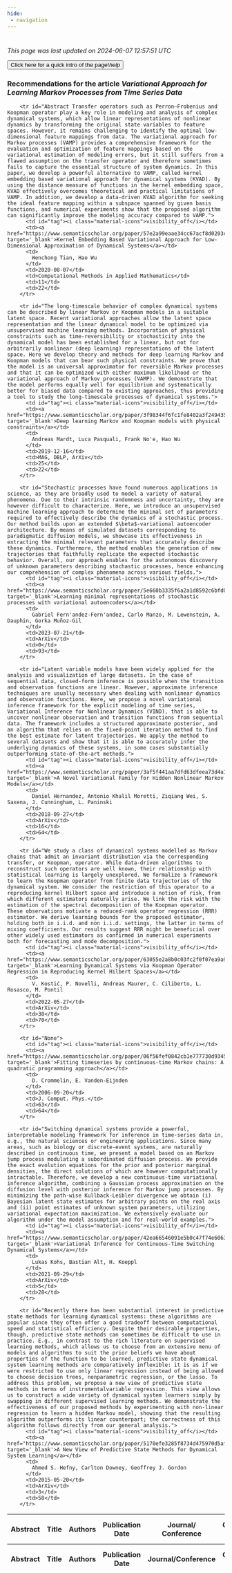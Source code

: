 ```yaml
---
hide:
 - navigation
---
```

<!DOCTYPE html>
#
<html lang="en">
<head>
  <meta charset="utf-8">
</head>

<body>
  <p>
  <i class="footer">This page was last updated on 2024-06-07 12:57:51 UTC</i>
  </p>
  
  <div class="note info" onclick="startIntro()">
    <p>
      <button type="button" class="buttons">
        <div style="display: flex; align-items: center;">
        Click here for a quick intro of the page! <i class="material-icons">help</i>
        </div>
      </button>
    </p>
  </div>

  <p>
  <h3 data-intro='Recommendations for the article'>
    Recommendations for the article <i>Variational Approach for Learning Markov Processes from Time Series Data</i>
  </h3>
  <table id="table1" class="display wrap" style="width:100%">
  <thead>
    <tr>
        <th data-intro='Click to view the abstract (if available)'>Abstract</th>
        <th>Title</th>
        <th>Authors</th>
        <th>Publication Date</th>
        <th>Journal/ Conference</th>
        <th>Citation count</th>
        <th data-intro='Highest h-index among the authors'>Highest h-index</th>
    </tr>
  </thead>
  <tbody>
    
        <tr id="Abstract Transfer operators such as Perron–Frobenius and Koopman operator play a key role in modeling and analysis of complex dynamical systems, which allow linear representations of nonlinear dynamics by transforming the original state variables to feature spaces. However, it remains challenging to identify the optimal low-dimensional feature mappings from data. The variational approach for Markov processes (VAMP) provides a comprehensive framework for the evaluation and optimization of feature mappings based on the variational estimation of modeling errors, but it still suffers from a flawed assumption on the transfer operator and therefore sometimes fails to capture the essential structure of system dynamics. In this paper, we develop a powerful alternative to VAMP, called kernel embedding based variational approach for dynamical systems (KVAD). By using the distance measure of functions in the kernel embedding space, KVAD effectively overcomes theoretical and practical limitations of VAMP. In addition, we develop a data-driven KVAD algorithm for seeking the ideal feature mapping within a subspace spanned by given basis functions, and numerical experiments show that the proposed algorithm can significantly improve the modeling accuracy compared to VAMP.">
          <td id="tag"><i class="material-icons">visibility_off</i></td>
          <td><a href="https://www.semanticscholar.org/paper/57e2a99eaae34cc67acf8d0203cf44493ccdecd3" target='_blank'>Kernel Embedding Based Variational Approach for Low-Dimensional Approximation of Dynamical Systems</a></td>
          <td>
            Wenchong Tian, Hao Wu
          </td>
          <td>2020-08-07</td>
          <td>Computational Methods in Applied Mathematics</td>
          <td>11</td>
          <td>22</td>
        </tr>
    
        <tr id="The long-timescale behavior of complex dynamical systems can be described by linear Markov or Koopman models in a suitable latent space. Recent variational approaches allow the latent space representation and the linear dynamical model to be optimized via unsupervised machine learning methods. Incorporation of physical constraints such as time-reversibility or stochasticity into the dynamical model has been established for a linear, but not for arbitrarily nonlinear (deep learning) representations of the latent space. Here we develop theory and methods for deep learning Markov and Koopman models that can bear such physical constraints. We prove that the model is an universal approximator for reversible Markov processes and that it can be optimized with either maximum likelihood or the variational approach of Markov processes (VAMP). We demonstrate that the model performs equally well for equilibrium and systematically better for biased data compared to existing approaches, thus providing a tool to study the long-timescale processes of dynamical systems.">
          <td id="tag"><i class="material-icons">visibility_off</i></td>
          <td><a href="https://www.semanticscholar.org/paper/3f98344f6fc1fe8402a3f24943590e37a74873d9" target='_blank'>Deep learning Markov and Koopman models with physical constraints</a></td>
          <td>
            Andreas Mardt, Luca Pasquali, Frank No'e, Hao Wu
          </td>
          <td>2019-12-16</td>
          <td>MAG, DBLP, ArXiv</td>
          <td>25</td>
          <td>22</td>
        </tr>
    
        <tr id="Stochastic processes have found numerous applications in science, as they are broadly used to model a variety of natural phenomena. Due to their intrinsic randomness and uncertainty, they are however difficult to characterize. Here, we introduce an unsupervised machine learning approach to determine the minimal set of parameters required to effectively describe the dynamics of a stochastic process. Our method builds upon an extended $\beta$-variational autoencoder architecture. By means of simulated datasets corresponding to paradigmatic diffusion models, we showcase its effectiveness in extracting the minimal relevant parameters that accurately describe these dynamics. Furthermore, the method enables the generation of new trajectories that faithfully replicate the expected stochastic behavior. Overall, our approach enables for the autonomous discovery of unknown parameters describing stochastic processes, hence enhancing our comprehension of complex phenomena across various fields.">
          <td id="tag"><i class="material-icons">visibility_off</i></td>
          <td><a href="https://www.semanticscholar.org/paper/5e660b3335f6a2a1d8592c6bfd048b1d1aaa6021" target='_blank'>Learning minimal representations of stochastic processes with variational autoencoders</a></td>
          <td>
            Gabriel Fern'andez-Fern'andez, Carlo Manzo, M. Lewenstein, A. Dauphin, Gorka Muñoz-Gil
          </td>
          <td>2023-07-21</td>
          <td>ArXiv</td>
          <td>0</td>
          <td>93</td>
        </tr>
    
        <tr id="Latent variable models have been widely applied for the analysis and visualization of large datasets. In the case of sequential data, closed-form inference is possible when the transition and observation functions are linear. However, approximate inference techniques are usually necessary when dealing with nonlinear dynamics and observation functions. Here, we propose a novel variational inference framework for the explicit modeling of time series, Variational Inference for Nonlinear Dynamics (VIND), that is able to uncover nonlinear observation and transition functions from sequential data. The framework includes a structured approximate posterior, and an algorithm that relies on the fixed-point iteration method to find the best estimate for latent trajectories. We apply the method to several datasets and show that it is able to accurately infer the underlying dynamics of these systems, in some cases substantially outperforming state-of-the-art methods.">
          <td id="tag"><i class="material-icons">visibility_off</i></td>
          <td><a href="https://www.semanticscholar.org/paper/3af5f441aa7dfd63dfeea73d4a1918917795b795" target='_blank'>A Novel Variational Family for Hidden Nonlinear Markov Models</a></td>
          <td>
            Daniel Hernandez, Antonio Khalil Moretti, Ziqiang Wei, S. Saxena, J. Cunningham, L. Paninski
          </td>
          <td>2018-09-27</td>
          <td>ArXiv</td>
          <td>16</td>
          <td>64</td>
        </tr>
    
        <tr id="We study a class of dynamical systems modelled as Markov chains that admit an invariant distribution via the corresponding transfer, or Koopman, operator. While data-driven algorithms to reconstruct such operators are well known, their relationship with statistical learning is largely unexplored. We formalize a framework to learn the Koopman operator from finite data trajectories of the dynamical system. We consider the restriction of this operator to a reproducing kernel Hilbert space and introduce a notion of risk, from which different estimators naturally arise. We link the risk with the estimation of the spectral decomposition of the Koopman operator. These observations motivate a reduced-rank operator regression (RRR) estimator. We derive learning bounds for the proposed estimator, holding both in i.i.d. and non i.i.d. settings, the latter in terms of mixing coefficients. Our results suggest RRR might be beneficial over other widely used estimators as confirmed in numerical experiments both for forecasting and mode decomposition.">
          <td id="tag"><i class="material-icons">visibility_off</i></td>
          <td><a href="https://www.semanticscholar.org/paper/63055e2a8b0c03fc2f0f07ea9a9cc58350ef3eb1" target='_blank'>Learning Dynamical Systems via Koopman Operator Regression in Reproducing Kernel Hilbert Spaces</a></td>
          <td>
            V. Kostić, P. Novelli, Andreas Maurer, C. Ciliberto, L. Rosasco, M. Pontil
          </td>
          <td>2022-05-27</td>
          <td>ArXiv</td>
          <td>38</td>
          <td>70</td>
        </tr>
    
        <tr id="None">
          <td id="tag"><i class="material-icons">visibility_off</i></td>
          <td><a href="https://www.semanticscholar.org/paper/06f56fef0842cb1e777730d93458c3e802f52aa5" target='_blank'>Fitting timeseries by continuous-time Markov chains: A quadratic programming approach</a></td>
          <td>
            D. Crommelin, E. Vanden-Eijnden
          </td>
          <td>2006-09-20</td>
          <td>J. Comput. Phys.</td>
          <td>63</td>
          <td>64</td>
        </tr>
    
        <tr id="Switching dynamical systems provide a powerful, interpretable modeling framework for inference in time-series data in, e.g., the natural sciences or engineering applications. Since many areas, such as biology or discrete-event systems, are naturally described in continuous time, we present a model based on an Markov jump process modulating a subordinated diffusion process. We provide the exact evolution equations for the prior and posterior marginal densities, the direct solutions of which are however computationally intractable. Therefore, we develop a new continuous-time variational inference algorithm, combining a Gaussian process approximation on the diffusion level with posterior inference for Markov jump processes. By minimizing the path-wise Kullback-Leibler divergence we obtain (i) Bayesian latent state estimates for arbitrary points on the real axis and (ii) point estimates of unknown system parameters, utilizing variational expectation maximization. We extensively evaluate our algorithm under the model assumption and for real-world examples.">
          <td id="tag"><i class="material-icons">visibility_off</i></td>
          <td><a href="https://www.semanticscholar.org/paper/42ea66546091e5b0c47f74e6063ff7d940990681" target='_blank'>Variational Inference for Continuous-Time Switching Dynamical Systems</a></td>
          <td>
            Lukas Kohs, Bastian Alt, H. Koeppl
          </td>
          <td>2021-09-29</td>
          <td>ArXiv</td>
          <td>5</td>
          <td>28</td>
        </tr>
    
        <tr id="Recently there has been substantial interest in predictive state methods for learning dynamical systems: these algorithms are popular since they often offer a good tradeoff between computational speed and statistical efficiency. Despite their desirable properties, though, predictive state methods can sometimes be difficult to use in practice. E.g., in contrast to the rich literature on supervised learning methods, which allows us to choose from an extensive menu of models and algorithms to suit the prior beliefs we have about properties of the function to be learned, predictive state dynamical system learning methods are comparatively inflexible: it is as if we were restricted to use only linear regression instead of being allowed to choose decision trees, nonparametric regression, or the lasso. To address this problem, we propose a new view of predictive state methods in terms of instrumentalvariable regression. This view allows us to construct a wide variety of dynamical system learners simply by swapping in different supervised learning methods. We demonstrate the effectiveness of our proposed methods by experimenting with non-linear regression to learn a hidden Markov model, showing that the resulting algorithm outperforms its linear counterpart; the correctness of this algorithm follows directly from our general analysis.">
          <td id="tag"><i class="material-icons">visibility_off</i></td>
          <td><a href="https://www.semanticscholar.org/paper/5170efe3285f8734d475970d5afe0d741037f3bf" target='_blank'>A New View of Predictive State Methods for Dynamical System Learning</a></td>
          <td>
            Ahmed S. Hefny, Carlton Downey, Geoffrey J. Gordon
          </td>
          <td>2015-05-20</td>
          <td>ArXiv</td>
          <td>3</td>
          <td>58</td>
        </tr>
    
  </tbody>
  <tfoot>
    <tr>
        <th>Abstract</th>
        <th>Title</th>
        <th>Authors</th>
        <th>Publication Date</th>
        <th>Journal/Conference</th>
        <th>Citation count</th>
        <th>Highest h-index</th>
    </tr>
  </tfoot>
  </table>
  </p>

</body>

<script>
var dataTableOptions = {
        initComplete: function () {
        this.api()
            .columns()
            .every(function () {
                let column = this;
 
                // Create select element
                let select = document.createElement('select');
                select.add(new Option(''));
                column.footer().replaceChildren(select);
 
                // Apply listener for user change in value
                select.addEventListener('change', function () {
                    column
                        .search(select.value, {exact: true})
                        .draw();
                });

                // keep the width of the select element same as the column
                select.style.width = '100%';
 
                // Add list of options
                column
                    .data()
                    .unique()
                    .sort()
                    .each(function (d, j) {
                        select.add(new Option(d));
                    });
            });
    },
    scrollX: false,
    scrollCollapse: true,
    paging: true,
    fixedColumns: true,
    columnDefs: [
        {"className": "dt-center", "targets": "_all"},
        // set width for both columns 0 and 1 as 25%
        { width: '5%', targets: 0 },
        { width: '25%', targets: 1 },
        { width: '20%', targets: 2 },
        { width: '10%', targets: 3 },
        { width: '20%', targets: 4 }

      ],
    pageLength: 10,
    layout: {
        topStart: {
            buttons: ['copy', 'csv', 'excel', 'pdf', 'print']
        }
    }
  }
  new DataTable('#table1', dataTableOptions);
  
  var table = $('#table1').DataTable();
  $('#table1 tbody').on('click', 'td:first-child', function () {
    var tr = $(this).closest('tr');
    var row = table.row( tr );

    var rowId = tr.attr('id');
    // alert(rowId);

    if (row.child.isShown()) {
      // This row is already open - close it.
      row.child.hide();
      tr.removeClass('shown');
      tr.find('td:first-child').html('<i class="material-icons">visibility_off</i>');
    } else {
      // Open row.
      // row.child('foo').show();
      var content = '<div class="child-row-content"><strong>Abstract:</strong> ' + rowId + '</div>';
      row.child(content).show();
      tr.addClass('shown');
      tr.find('td:first-child').html('<i class="material-icons">visibility</i>');
    }
  });
</script>
<style>
  .child-row-content {
    text-align: justify;
    text-justify: inter-word;
    word-wrap: break-word; /* Ensure long words are broken */
    white-space: normal; /* Ensure text wraps to the next line */
    max-width: 100%; /* Ensure content does not exceed the table width */
    padding: 10px; /* Optional: add some padding for better readability */
    /* font size */
    font-size: small;
  }
</style>
</html>